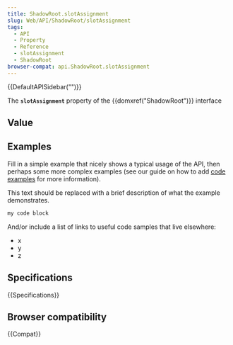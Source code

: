 ```yaml
---
title: ShadowRoot.slotAssignment
slug: Web/API/ShadowRoot/slotAssignment
tags:
  - API
  - Property
  - Reference
  - slotAssignment
  - ShadowRoot
browser-compat: api.ShadowRoot.slotAssignment
---
```

{{DefaultAPISidebar("")}}

The **`slotAssignment`** property of the {{domxref("ShadowRoot")}} interface 

## Value



## Examples

Fill in a simple example that nicely shows a typical usage of the API, then perhaps some more complex examples (see our guide on how to add [code examples](/en-US/docs/MDN/Contribute/Structures/Code_examples) for more information).

This text should be replaced with a brief description of what the example demonstrates.

```js
my code block
```

And/or include a list of links to useful code samples that live elsewhere:

*   x
*   y
*   z

## Specifications

{{Specifications}}

## Browser compatibility

{{Compat}}


